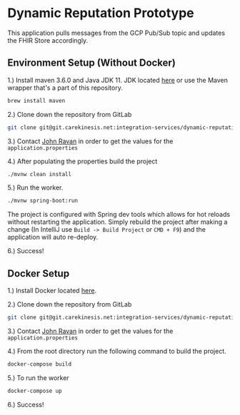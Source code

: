 # Dynamic Reputation Prototype

This application pulls messages from the GCP Pub/Sub topic and updates the FHIR Store accordingly.

## Environment Setup (Without Docker)

1.) Install maven 3.6.0 and Java JDK 11. JDK located [here](https://openjdk.java.net/install/) or use the Maven wrapper
that's a part of this repository.

```bash
brew install maven
```

2.) Clone down the repository from GitLab

```bash
git clone git@git.carekinesis.net:integration-services/dynamic-reputation-prototype.git
```

3.) Contact [John Ravan](mailto:jravan@trhc.com) in order to get the values for the `application.properties`

4.) After populating the properties build the project

```bash
./mvnw clean install
```

5.) Run the worker.

```bash
./mvnw spring-boot:run
```

The project is configured with Spring dev tools which allows for hot reloads without restarting the application. Simply
rebuild the project after making a change (In IntelliJ use `Build -> Build Project` or `CMD + F9`) and the application will
auto re-deploy.

6.) Success!

## Docker Setup

1.) Install Docker located [here](https://docs.docker.com/docker-for-mac/install/).

2.) Clone down the repository from GitLab

```bash
git clone git@git.carekinesis.net:integration-services/dynamic-reputation-prototype.git
```

3.) Contact [John Ravan](mailto:jravan@trhc.com) in order to get the values for the `application.properties`

4.) From the root directory run the following command to build the project.

```bash
docker-compose build
```

5.) To run the worker

```bash
docker-compose up
```

6.) Success!